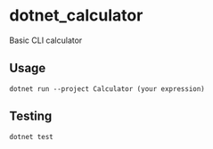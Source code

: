 # dotnet_calculator
Basic CLI calculator

## Usage
```
dotnet run --project Calculator (your expression)
```

## Testing
```
dotnet test
```
